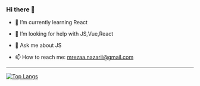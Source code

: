 ### Hi there 👋


- 🌱 I’m currently learning React

- 🤔 I’m looking for help with JS,Vue,React
- 💬 Ask me about JS
- 📫 How to reach me: mrezaa.nazarii@gmail.com
<hr />


[![Top Langs](https://github-readme-stats.vercel.app/api/top-langs/?username=reza-nazari&hide=html&theme=dracula)](https://github.com/reza-nazari/github-readme-stats)
